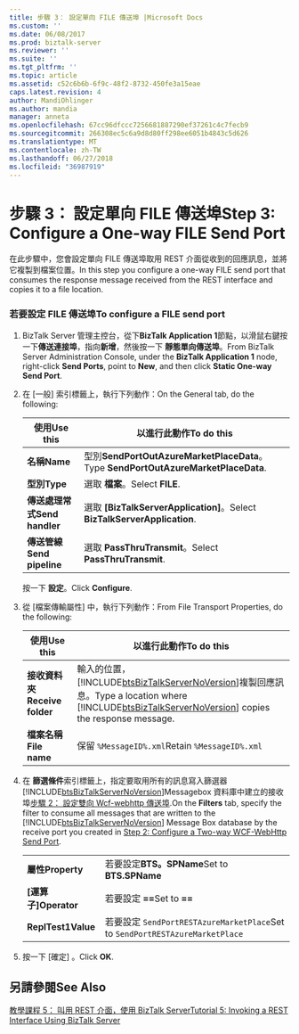 ```yaml
---
title: 步驟 3： 設定單向 FILE 傳送埠 |Microsoft Docs
ms.custom: ''
ms.date: 06/08/2017
ms.prod: biztalk-server
ms.reviewer: ''
ms.suite: ''
ms.tgt_pltfrm: ''
ms.topic: article
ms.assetid: c52c6b6b-6f9c-48f2-8732-450fe3a15eae
caps.latest.revision: 4
author: MandiOhlinger
ms.author: mandia
manager: anneta
ms.openlocfilehash: 67cc96dfccc7256681887290ef37261c4c7fecb9
ms.sourcegitcommit: 266308ec5c6a9d8d80ff298ee6051b4843c5d626
ms.translationtype: MT
ms.contentlocale: zh-TW
ms.lasthandoff: 06/27/2018
ms.locfileid: "36987919"
---
```

# <a name="step-3-configure-a-one-way-file-send-port"></a><span data-ttu-id="923dc-102">步驟 3： 設定單向 FILE 傳送埠</span><span class="sxs-lookup"><span data-stu-id="923dc-102">Step 3: Configure a One-way FILE Send Port</span></span>
<span data-ttu-id="923dc-103">在此步驟中，您會設定單向 FILE 傳送埠取用 REST 介面從收到的回應訊息，並將它複製到檔案位置。</span><span class="sxs-lookup"><span data-stu-id="923dc-103">In this step you configure a one-way FILE send port that consumes the response message received from the REST interface and copies it to a file location.</span></span>  

### <a name="to-configure-a-file-send-port"></a><span data-ttu-id="923dc-104">若要設定 FILE 傳送埠</span><span class="sxs-lookup"><span data-stu-id="923dc-104">To configure a FILE send port</span></span>  

1. <span data-ttu-id="923dc-105">BizTalk Server 管理主控台，從下**BizTalk Application 1**節點，以滑鼠右鍵按一下**傳送連接埠**，指向**新增**，然後按一下 **靜態單向傳送埠**。</span><span class="sxs-lookup"><span data-stu-id="923dc-105">From BizTalk Server Administration Console, under the **BizTalk Application 1** node, right-click **Send Ports**, point to **New**, and then click **Static One-way Send Port**.</span></span>  

2. <span data-ttu-id="923dc-106">在 [一般] 索引標籤上，執行下列動作：</span><span class="sxs-lookup"><span data-stu-id="923dc-106">On the General tab, do the following:</span></span>  

   |<span data-ttu-id="923dc-107">使用</span><span class="sxs-lookup"><span data-stu-id="923dc-107">Use this</span></span>|<span data-ttu-id="923dc-108">以進行此動作</span><span class="sxs-lookup"><span data-stu-id="923dc-108">To do this</span></span>|  
   |--------------|----------------|  
   |<span data-ttu-id="923dc-109">**名稱**</span><span class="sxs-lookup"><span data-stu-id="923dc-109">**Name**</span></span>|<span data-ttu-id="923dc-110">型別**SendPortOutAzureMarketPlaceData**。</span><span class="sxs-lookup"><span data-stu-id="923dc-110">Type **SendPortOutAzureMarketPlaceData**.</span></span>|  
   |<span data-ttu-id="923dc-111">**型別**</span><span class="sxs-lookup"><span data-stu-id="923dc-111">**Type**</span></span>|<span data-ttu-id="923dc-112">選取 **檔案**。</span><span class="sxs-lookup"><span data-stu-id="923dc-112">Select **FILE**.</span></span>|  
   |<span data-ttu-id="923dc-113">**傳送處理常式**</span><span class="sxs-lookup"><span data-stu-id="923dc-113">**Send handler**</span></span>|<span data-ttu-id="923dc-114">選取 **[BizTalkServerApplication]**。</span><span class="sxs-lookup"><span data-stu-id="923dc-114">Select **BizTalkServerApplication**.</span></span>|  
   |<span data-ttu-id="923dc-115">**傳送管線**</span><span class="sxs-lookup"><span data-stu-id="923dc-115">**Send pipeline**</span></span>|<span data-ttu-id="923dc-116">選取  **PassThruTransmit**。</span><span class="sxs-lookup"><span data-stu-id="923dc-116">Select **PassThruTransmit**.</span></span>|  

    <span data-ttu-id="923dc-117">按一下 **設定**。</span><span class="sxs-lookup"><span data-stu-id="923dc-117">Click **Configure**.</span></span>  

3. <span data-ttu-id="923dc-118">從 [檔案傳輸屬性] 中，執行下列動作：</span><span class="sxs-lookup"><span data-stu-id="923dc-118">From File Transport Properties, do the following:</span></span>  


   |      <span data-ttu-id="923dc-119">使用</span><span class="sxs-lookup"><span data-stu-id="923dc-119">Use this</span></span>      |                                                              <span data-ttu-id="923dc-120">以進行此動作</span><span class="sxs-lookup"><span data-stu-id="923dc-120">To do this</span></span>                                                               |
   |--------------------|---------------------------------------------------------------------------------------------------------------------------------------|
   | <span data-ttu-id="923dc-121">**接收資料夾**</span><span class="sxs-lookup"><span data-stu-id="923dc-121">**Receive folder**</span></span> | <span data-ttu-id="923dc-122">輸入的位置，[!INCLUDE[btsBizTalkServerNoVersion](../includes/btsbiztalkservernoversion-md.md)]複製回應訊息。</span><span class="sxs-lookup"><span data-stu-id="923dc-122">Type a location where [!INCLUDE[btsBizTalkServerNoVersion](../includes/btsbiztalkservernoversion-md.md)] copies the response message.</span></span> |
   |   <span data-ttu-id="923dc-123">**檔案名稱**</span><span class="sxs-lookup"><span data-stu-id="923dc-123">**File name**</span></span>    |                                                       <span data-ttu-id="923dc-124">保留 `%MessageID%.xml`</span><span class="sxs-lookup"><span data-stu-id="923dc-124">Retain `%MessageID%.xml`</span></span>                                                        |


4. <span data-ttu-id="923dc-125">在 **篩選條件**索引標籤上，指定要取用所有的訊息寫入篩選器[!INCLUDE[btsBizTalkServerNoVersion](../includes/btsbiztalkservernoversion-md.md)]Messagebox 資料庫中建立的接收埠[步驟 2： 設定雙向 Wcf-webhttp 傳送埠](../core/step-2-configure-a-two-way-wcf-webhttp-send-port.md).</span><span class="sxs-lookup"><span data-stu-id="923dc-125">On the **Filters** tab, specify the filter to consume all messages that are written to the [!INCLUDE[btsBizTalkServerNoVersion](../includes/btsbiztalkservernoversion-md.md)] Message Box database by the receive port you created in [Step 2: Configure a Two-way WCF-WebHttp Send Port](../core/step-2-configure-a-two-way-wcf-webhttp-send-port.md).</span></span>  


   |              |                                       |
   |--------------|---------------------------------------|
   | <span data-ttu-id="923dc-126">**屬性**</span><span class="sxs-lookup"><span data-stu-id="923dc-126">**Property**</span></span> |         <span data-ttu-id="923dc-127">若要設定**BTS。SPName**</span><span class="sxs-lookup"><span data-stu-id="923dc-127">Set to **BTS.SPName**</span></span>         |
   | <span data-ttu-id="923dc-128">**[運算子]**</span><span class="sxs-lookup"><span data-stu-id="923dc-128">**Operator**</span></span> |             <span data-ttu-id="923dc-129">若要設定 **==**</span><span class="sxs-lookup"><span data-stu-id="923dc-129">Set to **==**</span></span>             |
   |  <span data-ttu-id="923dc-130">**ReplTest1**</span><span class="sxs-lookup"><span data-stu-id="923dc-130">**Value**</span></span>   | <span data-ttu-id="923dc-131">若要設定 `SendPortRESTAzureMarketPlace`</span><span class="sxs-lookup"><span data-stu-id="923dc-131">Set to `SendPortRESTAzureMarketPlace`</span></span> |


5. <span data-ttu-id="923dc-132">按一下 [確定] 。</span><span class="sxs-lookup"><span data-stu-id="923dc-132">Click **OK**.</span></span>  

## <a name="see-also"></a><span data-ttu-id="923dc-133">另請參閱</span><span class="sxs-lookup"><span data-stu-id="923dc-133">See Also</span></span>  
 [<span data-ttu-id="923dc-134">教學課程 5： 叫用 REST 介面，使用 BizTalk Server</span><span class="sxs-lookup"><span data-stu-id="923dc-134">Tutorial 5: Invoking a REST Interface Using BizTalk Server</span></span>](../core/tutorial-5-invoking-a-rest-interface-using-biztalk-server.md)